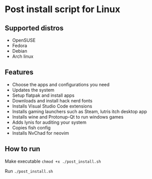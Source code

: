 # Post install script for Linux

## Supported distros
* OpenSUSE
* Fedora
* Debian
* Arch linux

## Features
* Choose the apps and configurations you need
* Updates the system
* Setup flatpak and install apps
* Downloads and install hack nerd fonts
* Installs Visual Studio Code extensions
* Installs gaming launchers such as Steam, lutris itch desktop app
* Installs wine and Protonup-Qt to run windows games
* Adds lynis for auditing your system
* Copies fish config
* Installs NvChad for neovim

## How to run

Make executable ```chmod +x ./post_install.sh```

Run ```./post_install.sh ```